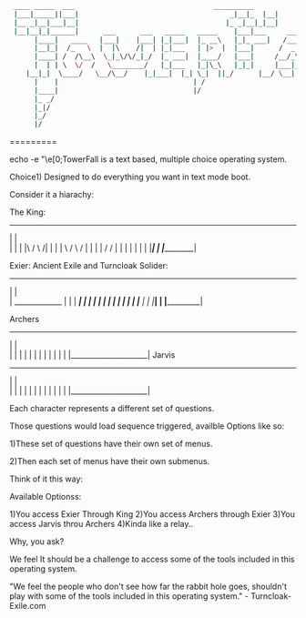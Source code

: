 ```bash
 ____ _____  ___    				              __________
 |___|_____||___|                                     _|__|_  |__|
 |__ _|__|___|__|                                    |_ _|__|_|__|
 |__|__|_|______|      ___      ___   _____   _____    |___|___     ___    ___     ___
      |____|   ____   |___|    |___| |_|___|  |_ __\   |_|_ ___|   /___\   | |     | |
      |__|_|  /_   \  |  |\    /|  | |_|___   | |>  |  |___|      /  _ _\  |_|     |_|
      |____| /  /\__\  \_|_\/\/_|_/  |_ ___|  |____/   |___|     /__/_\  \ | |     | |
      |  | | \  \/  /   \________/   |_|___   |_|\_\   |_|_|     |___|___| |_|___  |_|___
   	|__|_|  \____/	 \__/\__/    |_|___|  |_| \_|  ||_/	     |__/ \__| |_____| |_____|	
      |    |					             | /        
      |____|					             |/
      |_ _/
      |_|/ 
      |_/
      |/ 

```
=========

echo -e "\e[0;TowerFall is a text based, multiple choice operating system.

 Choice1) Designed to do everything you want in text mode boot.

Consider it a hiarachy:

The King:
 _____________________
|                     |                     
|                     |
|   |\    / \    /|   |
|   | \  /   \  / |   |
|   |  \/     \/  |   |
|   |             |   |
|   |_____________|   |
|_____________________|

Exier: Ancient Exile and Turncloak Solider:

 _____________________
|                     |                     
|    _____________    |
|   |   __________|   |
|   |   |______       |
|   |    ______|      |
|   |   |_________    |
|   |_____________|   |
|_____________________|

Archers

 ____________________
|                     |                     
|                     |
|                     |
|                     |
|                     |
|                     |
|                     |
|_____________________|
Jarvis

 ____________________
|                     |                     
|                     |
|                     |
|                     |
|                     |
|                     |
|                     |
|_____________________|

Each character represents a different set of questions.

Those questions would load sequence triggered, availble Options like so:

1)These set of questions have their own set of menus.

2)Then each set of menus have their own  submenus.

Think of it this way:

Available Optionss:

1)You access Exier Through King
2)You access Archers through Exier
3)You access Jarvis throu Archers
4)Kinda like a relay..

Why, you ask?

We feel It should be a challenge to access some of the tools included in this operating system.

"We feel the people who don't see how far the rabbit hole goes, shouldn't play with some of the tools included in this operating system." - Turncloak-Exile.com
